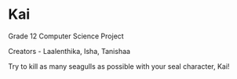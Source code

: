 # Kai
Grade 12 Computer Science Project

Creators - Laalenthika, Isha, Tanishaa

Try to kill as many seagulls as possible with your seal character, Kai!

